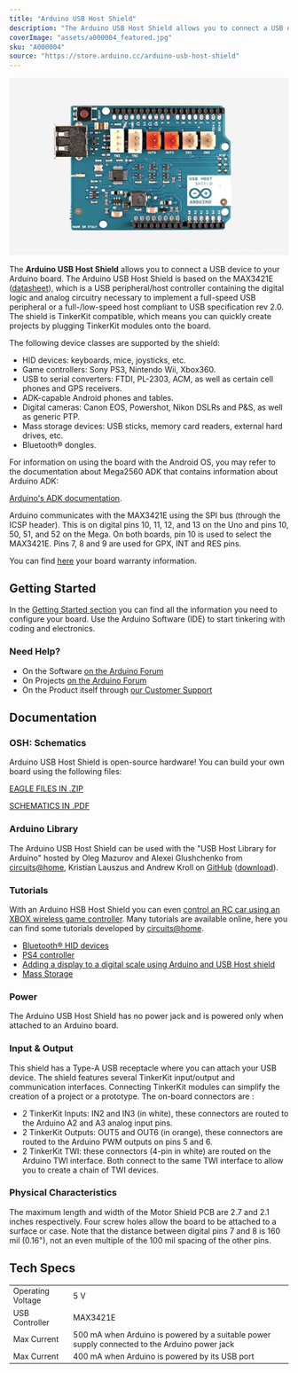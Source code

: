 ```yaml
---
title: "Arduino USB Host Shield"
description: "The Arduino USB Host Shield allows you to connect a USB device to your Arduino."
coverImage: "assets/a000004_featured.jpg"
sku: "A000004"
source: "https://store.arduino.cc/arduino-usb-host-shield"
---
```


![The Arduino USB Host Shield](./assets/a000004_featured.jpg)

The **Arduino USB Host Shield** allows you to connect a USB device to your Arduino board. The Arduino USB Host Shield is based on the MAX3421E ([datasheet](http://www.maximintegrated.com/datasheet/index.mvp/id/3639)), which is a USB peripheral/host controller containing the digital logic and analog circuitry necessary to implement a full-speed USB peripheral or a full-/low-speed host compliant to USB specification rev 2.0\. The shield is TinkerKit compatible, which means you can quickly create projects by plugging TinkerKit modules onto the board.

The following device classes are supported by the shield:

* HID devices: keyboards, mice, joysticks, etc.
* Game controllers: Sony PS3, Nintendo Wii, Xbox360.
* USB to serial converters: FTDI, PL-2303, ACM, as well as certain cell phones and GPS receivers.
* ADK-capable Android phones and tables.
* Digital cameras: Canon EOS, Powershot, Nikon DSLRs and P&S, as well as generic PTP.
* Mass storage devices: USB sticks, memory card readers, external hard drives, etc.
* Bluetooth® dongles.

For information on using the board with the Android OS, you may refer to the documentation about Mega2560 ADK that contains information about Arduino ADK:

[Arduino's ADK documentation](https://www.arduino.cc/en/Guide/ArduinoADK). 

Arduino communicates with the MAX3421E using the SPI bus (through the ICSP header). This is on digital pins 10, 11, 12, and 13 on the Uno and pins 10, 50, 51, and 52 on the Mega. On both boards, pin 10 is used to select the MAX3421E. Pins 7, 8 and 9 are used for GPX, INT and RES pins.

You can find [here](https://www.arduino.cc/en/Main/warranty) your board warranty information.

## Getting Started

In the [Getting Started section](https://www.arduino.cc/en/Guide/HomePage) you can find all the information you need to configure your board. Use the Arduino Software (IDE) to start tinkering with coding and electronics.

### Need Help?

* On the Software [on the Arduino Forum](https://forum.arduino.cc/index.php?topic=443558.0)
* On Projects [on the Arduino Forum](https://forum.arduino.cc/index.php?board=3.0)
* On the Product itself through [our Customer Support](https://store.arduino.cc/store-support)

## Documentation

### OSH: Schematics

Arduino USB Host Shield is open-source hardware! You can build your own board using the following files:

[EAGLE FILES IN .ZIP](https://www.arduino.cc/en/uploads/Main/USBHostShield-Rev2.zip) 

[SCHEMATICS IN .PDF](https://www.arduino.cc/en/uploads/Main/USBHostShield-Rev2.pdf)

### Arduino Library

The Arduino USB Host Shield can be used with the "USB Host Library for Arduino" hosted by Oleg Mazurov and Alexei Glushchenko from [circuits@home](http://www.circuitsathome.com/), Kristian Lauszus and Andrew Kroll on [GitHub](https://github.com/felis/USB_Host_Shield_2.0) ([download](https://github.com/felis/USB_Host_Shield_2.0/archive/master.zip)).

### Tutorials

With an Arduino HSB Host Shield you can even [control an RC car using an XBOX wireless game controller](https://create.arduino.cc/projecthub/Arduino_Scuola/joystick-controlled-rc-car-076b7f). Many tutorials are available online, here you can find some tutorials developed by [circuits@home](http://www.circuitsathome.com/).

* [Bluetooth® HID devices](https://www.circuitsathome.com/mcu/arduino/bluetooth-hid-devices-now-supported-by-the-usb-host-library)
* [PS4 controller](https://www.circuitsathome.com/mcu/arduino/ps4-controller-support-for-the-usb-host-library)
* [Adding a display to a digital scale using Arduino and USB Host shield](https://www.circuitsathome.com/mcu/adding-a-display-to-a-digital-scale-using-arduino-and-usb-host-shield)
* [Mass Storage](https://www.circuitsathome.com/mcu/mass-storage-support-for-usb-host-library-2-0-released)

### Power

The Arduino USB Host Shield has no power jack and is powered only when attached to an Arduino board.

### Input & Output

This shield has a Type-A USB receptacle where you can attach your USB device. The shield features several TinkerKit input/output and communication interfaces. Connecting TinkerKit modules can simplify the creation of a project or a prototype. The on-board connectors are :

* 2 TinkerKit Inputs: IN2 and IN3 (in white), these connectors are routed to the Arduino A2 and A3 analog input pins.
* 2 TinkerKit Outputs: OUT5 and OUT6 (in orange), these connectors are routed to the Arduino PWM outputs on pins 5 and 6.
* 2 TinkerKit TWI: these connectors (4-pin in white) are routed on the Arduino TWI interface. Both connect to the same TWI interface to allow you to create a chain of TWI devices.

### Physical Characteristics

The maximum length and width of the Motor Shield PCB are 2.7 and 2.1 inches respectively. Four screw holes allow the board to be attached to a surface or case. Note that the distance between digital pins 7 and 8 is 160 mil (0.16"), not an even multiple of the 100 mil spacing of the other pins.

## Tech Specs

|                   |                                                                                               |
| ----------------- | --------------------------------------------------------------------------------------------- |
| Operating Voltage | 5 V                                                                                           |
| USB Controller    | MAX3421E                                                                                      |
| Max Current       | 500 mA when Arduino is powered by a suitable power supply connected to the Arduino power jack |
| Max Current       | 400 mA when Arduino is powered by its USB port                                                |